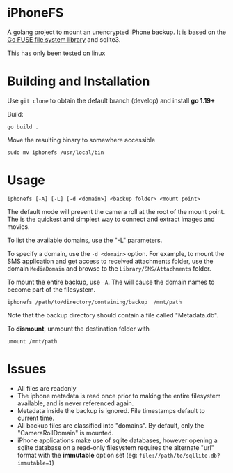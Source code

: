 # iPhoneFS

A golang project to mount an unencrypted iPhone backup. It is based on the [Go FUSE file system library](https://bazil.org/fuse/) and sqlite3.

This has only been tested on linux

# Building and Installation

Use `git clone` to obtain the default branch (develop) and install __go 1.19+__

Build:

```
go build .
```

Move the resulting binary to somewhere accessible

```
sudo mv iphonefs /usr/local/bin
```

# Usage

```
iphonefs [-A] [-L] [-d <domain>] <backup folder> <mount point>
```

The default mode will present the camera roll at the root of the mount point.  The is the quickest and simplest way to connect and extract images and movies.

To list the available domains, use the "-L" parameters.

To specify a domain, use the `-d <domain>` option. For example, to mount the SMS application and get access to received attachments folder, use the domain `MediaDomain` and browse to the `Library/SMS/Attachments` folder.

To mount the entire backup, use `-A`.  The will cause the domain names to become part of the filesystem.


```
iphonefs /path/to/directory/containing/backup  /mnt/path
```

Note that the backup directory should contain a file called "Metadata.db".

To __dismount__, unmount the destination folder with

```
umount /mnt/path

```

# Issues

- All files are readonly
- The iphone metadata is read once prior to making the entire filesystem available, and is never referenced again.
- Metadata inside the backup is ignored.  File timestamps default to current time.
- All backup files are classified into "domains".  By default, only the "CameraRollDomain" is mounted.
- iPhone applications make use of sqlite databases, however opening a sqlite database on a read-only filesystem requires the alternate "url" format with the __immutable__ option set (eg: `file://path/to/sqllite.db?immutable=1`)

